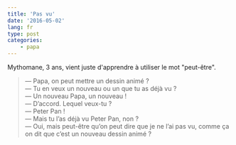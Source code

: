 ```yaml
---
title: 'Pas vu'
date: '2016-05-02'
lang: fr
type: post
categories:
    - papa
---
```


Mythomane, 3 ans, vient juste d'apprendre à utiliser le mot "peut-être".

<!-- more -->

> — Papa, on peut mettre un dessin animé ?  
> — Tu en veux un nouveau ou un que tu as déjà vu ?  
> — Un nouveau Papa, un nouveau !  
> — D’accord. Lequel veux-tu ?  
> — Peter Pan !  
> — Mais tu l’as déjà vu Peter Pan, non ?  
> — Oui, mais peut-être qu’on peut dire que je ne l’ai pas vu, comme ça on dit que c’est un nouveau dessin animé ?
